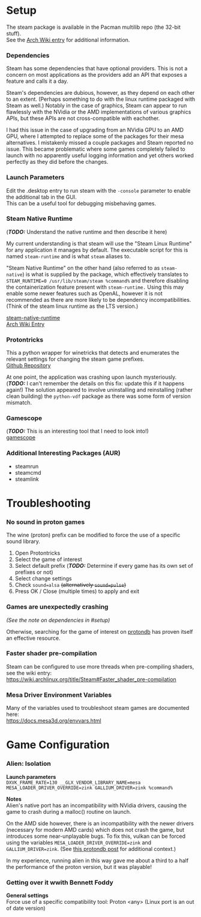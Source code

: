 # Setup
The steam package is available in the Pacman multilib repo (the 32-bit stuff).  
See the [Arch Wiki entry](https://wiki.archlinux.org/title/Steam) for additional information.  

### Dependencies
Steam has some dependencies that have optional providers. This is not a concern on most applications as the providers add an API that exposes a feature and calls it a day.  
  
Steam's dependencies are dubious, however, as they depend on each other to an extent. (Perhaps something to do with the linux runtime packaged with Steam as well.) Notably in the case of graphics, Steam can appear to run flawlessly with the NVidia or the AMD implementations of various graphics APIs, but these APIs are not cross-compatible with eachother.  
  
I had this issue in the case of upgrading from an NVidia GPU to an AMD GPU, where I attempted to replace some of the packages for their mesa alternatives. I mistakenly missed a couple packages and Steam reported no issue. This became problematic where some games completely failed to launch with no apparently useful logging information and yet others worked perfectly as they did before the changes.  

### Launch Parameters
Edit the .desktop entry to run steam with the `-console` parameter to enable the additional tab in the GUI.  
This can be a useful tool for debugging misbehaving games.  
  
### Steam Native Runtime
(_**TODO:**_ Understand the native runtime and then describe it here)  
  
My current understanding is that steam will use the "Steam Linux Runtime" for any application it manages by default. The executable script for this is named `steam-runtime` and is what `steam` aliases to.  
  
"Steam Native Runtime" on the other hand (also referred to as `steam-native`) is what is supplied by the package, which effectively translates to `STEAM_RUNTIME=0 /usr/lib/steam/steam %command%` and therefore disabling the containerization feature present with `steam-runtime.` Using this may enable some newer features such as OpenAL, however it is not recommended as there are more likely to be dependency incompatibilities. (Think of the steam linux runtime as the LTS version.)  
  
[steam-native-runtime](https://archlinux.org/packages/multilib/x86_64/steam-native-runtime/)  
[Arch Wiki Entry](https://wiki.archlinux.org/title/Steam/Troubleshooting#Steam_runtime_issues)  
  
### Protontricks
This a python wrapper for winetricks that detects and enumerates the relevant settings for changing the steam game prefixes.  
[Github Repository](https://github.com/Matoking/protontricks)  
  
At one point, the application was crashing upon launch mysteriously. (_**TODO:**_ I can't remember the details on this fix: update this if it happens again!) The solution appeared to involve uninstalling and reinstalling (rather clean building) the `python-vdf` package as there was some form of version mismatch.  
  
### Gamescope
(_**TODO:**_ This is an interesting tool that I need to look into!)  
[gamescope](https://archlinux.org/packages/extra/x86_64/gamescope/)  
  
### Additional Interesting Packages (AUR)
- steamrun  
- steamcmd  
- steamlink  
  
# Troubleshooting
### No sound in proton games
The wine (proton) prefix can be modified to force the use of a specific sound library.  
1) Open Protontricks  
2) Select the game of interest  
3) Select default prefix (_**TODO:**_ Determine if every game has its own set of prefixes or not)  
4) Select change settings  
5) Check `sound=alsa` ~~(alternatively `sound=pulse`)~~  
6) Press OK / Close (multiple times) to apply and exit  
  
### Games are unexpectedly crashing
_(See the note on dependencies in #setup)_  
  
Otherwise, searching for the game of interest on [protondb](https://protondb.com) has proven itself an effective resource.  

### Faster shader pre-compilation
Steam can be configured to use more threads when pre-compiling shaders, see the wiki entry:  
https://wiki.archlinux.org/title/Steam#Faster_shader_pre-compilation  

### Mesa Driver Environment Variables
Many of the variables used to troubleshoot steam games are documented here:  
https://docs.mesa3d.org/envvars.html  

# Game Configuration
### Alien: Isolation
**Launch parameters**  
`DXVK_FRAME_RATE=130 __GLX_VENDOR_LIBRARY_NAME=mesa MESA_LOADER_DRIVER_OVERRIDE=zink GALLIUM_DRIVER=zink %command%`  
  
**Notes**  
Alien's native port has an incompatibility with NVidia drivers, causing the game to crash during a malloc() routine on launch.  
  
On the AMD side however, there is an incompatibility with the newer drivers (necessary for modern AMD cards) which does not crash the game, but introduces some near-unplayable bugs. To fix this, vulkan can be forced using the variables `MESA_LOADER_DRIVER_OVERRIDE=zink` and `GALLIUM_DRIVER=zink`. (See [this protondb post](https://www.protondb.com/app/214490#qmV9v6Ztp8) for additional context.) 
  
In my experience, running alien in this way gave me about a third to a half the performance of the proton version, but it was playable!
  
### Getting over it wwith Bennett Foddy
**General settings**  
Force use of a specific compatibility tool: Proton \<any\> (Linux port is an out of date version) 
  